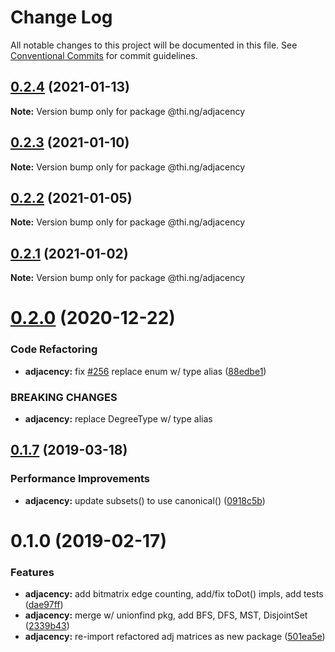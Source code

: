 # Change Log

All notable changes to this project will be documented in this file.
See [Conventional Commits](https://conventionalcommits.org) for commit guidelines.

## [0.2.4](https://github.com/thi-ng/umbrella/compare/@thi.ng/adjacency@0.2.3...@thi.ng/adjacency@0.2.4) (2021-01-13)

**Note:** Version bump only for package @thi.ng/adjacency





## [0.2.3](https://github.com/thi-ng/umbrella/compare/@thi.ng/adjacency@0.2.2...@thi.ng/adjacency@0.2.3) (2021-01-10)

**Note:** Version bump only for package @thi.ng/adjacency





## [0.2.2](https://github.com/thi-ng/umbrella/compare/@thi.ng/adjacency@0.2.1...@thi.ng/adjacency@0.2.2) (2021-01-05)

**Note:** Version bump only for package @thi.ng/adjacency





## [0.2.1](https://github.com/thi-ng/umbrella/compare/@thi.ng/adjacency@0.2.0...@thi.ng/adjacency@0.2.1) (2021-01-02)

**Note:** Version bump only for package @thi.ng/adjacency





# [0.2.0](https://github.com/thi-ng/umbrella/compare/@thi.ng/adjacency@0.1.67...@thi.ng/adjacency@0.2.0) (2020-12-22)


### Code Refactoring

* **adjacency:** fix [#256](https://github.com/thi-ng/umbrella/issues/256) replace enum w/ type alias ([88edbe1](https://github.com/thi-ng/umbrella/commit/88edbe10ffe9ceb9f5e8494c9a60b8067a7d57d1))


### BREAKING CHANGES

* **adjacency:** replace DegreeType w/ type alias





## [0.1.7](https://github.com/thi-ng/umbrella/compare/@thi.ng/adjacency@0.1.6...@thi.ng/adjacency@0.1.7) (2019-03-18)

### Performance Improvements

* **adjacency:** update subsets() to use canonical() ([0918c5b](https://github.com/thi-ng/umbrella/commit/0918c5b))

# 0.1.0 (2019-02-17)

### Features

* **adjacency:** add bitmatrix edge counting, add/fix toDot() impls, add tests ([dae97ff](https://github.com/thi-ng/umbrella/commit/dae97ff))
* **adjacency:** merge w/ unionfind pkg, add BFS, DFS, MST, DisjointSet ([2339b43](https://github.com/thi-ng/umbrella/commit/2339b43))
* **adjacency:** re-import refactored adj matrices as new package ([501ea5e](https://github.com/thi-ng/umbrella/commit/501ea5e))
